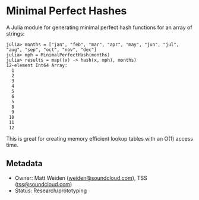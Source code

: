 Minimal Perfect Hashes
======================

A Julia module for generating minimal perfect hash functions for an array of strings:
```
julia> months = ["jan", "feb", "mar", "apr", "may", "jun", "jul", "aug", "sep", "oct", "nov", "dec"]
julia> mph = MinimalPerfectHash(months)
julia> results = map((x) -> hash(x, mph), months)
12-element Int64 Array:
  1
  2
  3
  4
  5
  6
  5
  8
  9
 10
 11
 12
```
This is great for creating memory efficient lookup tables with an O(1) access time.

## Metadata

  * Owner: Matt Weiden (weiden@soundcloud.com), TSS (tss@soundcloud.com)
  * Status: Research/prototyping
